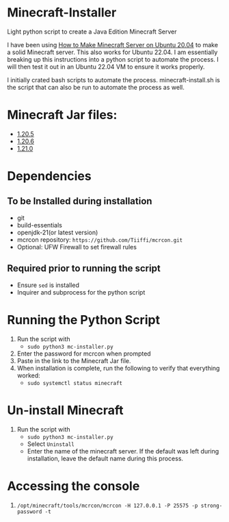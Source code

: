# Minecraft-Installer
Light python script to create a Java Edition Minecraft Server 

I have been using [How to Make Minecraft Server on Ubuntu 20.04](https://linuxize.com/post/how-to-make-minecraft-server-on-ubuntu-20-04/#configuring-backups) to make a solid Minecraft server. This also works for Ubuntu 22.04. I am essentially breaking up this instructions into a python script to automate the process. I will then test it out in an Ubuntu 22.04 VM to ensure it works properly. 

I initially crated bash scripts to automate the process. minecraft-install.sh is the script that can also be run to automate the process as well. 

# Minecraft Jar files: 
- [1.20.5](https://piston-data.mojang.com/v1/objects/79493072f65e17243fd36a699c9a96b4381feb91/server.jar)
- [1.20.6](https://piston-data.mojang.com/v1/objects/145ff0858209bcfc164859ba735d4199aafa1eea/server.jar)
- [1.21.0](https://piston-data.mojang.com/v1/objects/450698d1863ab5180c25d7c804ef0fe6369dd1ba/server.jar)

# Dependencies
## To be Installed during installation 
- git
- build-essentials
- openjdk-21(or latest version)
- mcrcon repository: `https://github.com/Tiiffi/mcrcon.git`
- Optional: UFW Firewall to set firewall rules

## Required prior to running the script 
- Ensure `sed` is installed
- Inquirer and subprocess for the python script

# Running the Python Script
1. Run the script with 
	- `sudo python3 mc-installer.py`
2. Enter the password for mcrcon when prompted
3. Paste in the link to the Minecraft Jar file.
4. When installation is complete, run the following to verify that everything worked:
	- `sudo systemctl status minecraft`

# Un-install Minecraft
1. Run the script with 
	- `sudo python3 mc-installer.py`
	- Select `Uninstall`
	- Enter the name of the minecraft server. If the default was left during installation, leave the default name during this process.

# Accessing the console
1. `/opt/minecraft/tools/mcrcon/mcrcon -H 127.0.0.1 -P 25575 -p strong-password -t`

